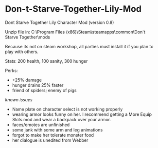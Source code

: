 # Don-t-Starve-Together-Lily-Mod

Dont Starve Together Lily Character Mod (version 0.8)

Unzip file in:
C:\Program Files (x86)\Steam\steamapps\common\Don't Starve Together\mods

Because its not on steam workshop, all parties must install it if you plan to play with others.

Stats:
200 health, 100 sanity, 300 hunger

Perks:
- +25% damage
- hunger drains 25% faster
- friend of spiders; enemy of pigs

*known issues*
- Name plate on character select is not working properly
- wearing armor looks funny on her. I recommend getting a More Equip Slots mod and wear a backpack over your armor.
- faces/emotes are unfinished
- some jank with some arm and leg animations
- forgot to make her tolerate monster food
- her dialogue is unedited from Webber
